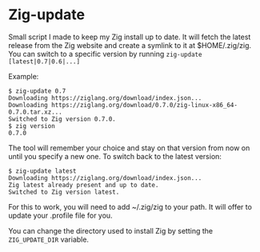 # Zig-update

Small script I made to keep my Zig install up to date.
It will fetch the latest release from the Zig website and create a symlink to it at $HOME/.zig/zig.
You can switch to a specific version by running `zig-update [latest|0.7|0.6|...]`

Example:
```
$ zig-update 0.7
Downloading https://ziglang.org/download/index.json...
Downloading https://ziglang.org/download/0.7.0/zig-linux-x86_64-0.7.0.tar.xz...
Switched to Zig version 0.7.0.
$ zig version
0.7.0
```

The tool will remember your choice and stay on that version from now on until you specify a new one.
To switch back to the latest version:
```
$ zig-update latest
Downloading https://ziglang.org/download/index.json...
Zig latest already present and up to date.
Switched to Zig version latest.
```

For this to work, you will need to add ~/.zig/zig to your path. It will offer to update your .profile file for you.

You can change the directory used to install Zig by setting the `ZIG_UPDATE_DIR` variable.